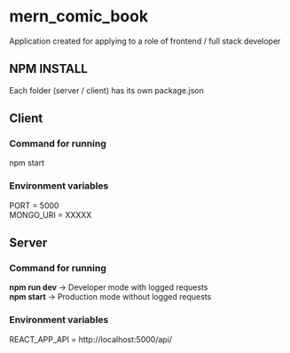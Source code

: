 # mern_comic_book
Application created for applying to a role of frontend / full stack developer

## NPM INSTALL
Each folder (server / client) has its own package.json

## Client
### Command for running
npm start

### Environment variables
PORT = 5000  
MONGO_URI = XXXXX

## Server
### Command for running
**npm run dev** -> Developer mode with logged requests  
**npm start** -> Production mode without logged requests

### Environment variables
REACT_APP_API = http://localhost:5000/api/
